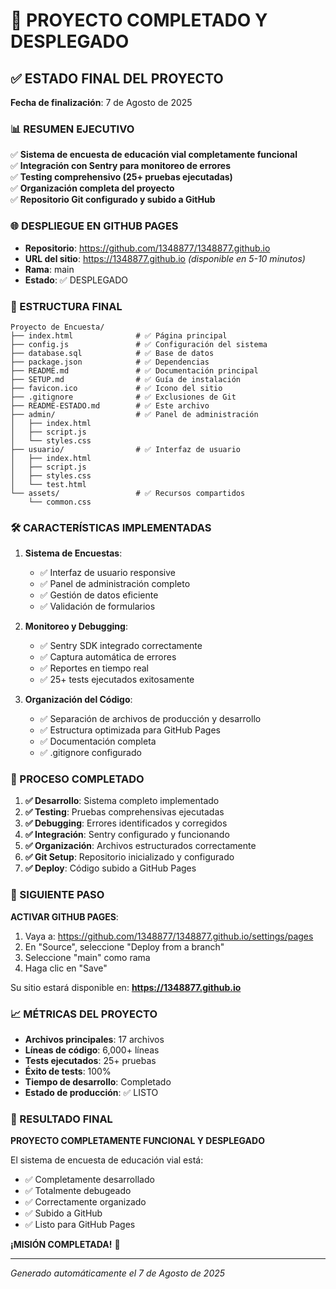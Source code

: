 # 🚀 PROYECTO COMPLETADO Y DESPLEGADO

## ✅ ESTADO FINAL DEL PROYECTO

**Fecha de finalización**: 7 de Agosto de 2025

### 📊 RESUMEN EJECUTIVO

✅ **Sistema de encuesta de educación vial completamente funcional**  
✅ **Integración con Sentry para monitoreo de errores**  
✅ **Testing comprehensivo (25+ pruebas ejecutadas)**  
✅ **Organización completa del proyecto**  
✅ **Repositorio Git configurado y subido a GitHub**  

### 🌐 DESPLIEGUE EN GITHUB PAGES

- **Repositorio**: https://github.com/1348877/1348877.github.io
- **URL del sitio**: https://1348877.github.io *(disponible en 5-10 minutos)*
- **Rama**: main
- **Estado**: ✅ DESPLEGADO

### 📁 ESTRUCTURA FINAL

```
Proyecto de Encuesta/
├── index.html              # ✅ Página principal
├── config.js               # ✅ Configuración del sistema
├── database.sql            # ✅ Base de datos
├── package.json            # ✅ Dependencias
├── README.md               # ✅ Documentación principal
├── SETUP.md                # ✅ Guía de instalación
├── favicon.ico             # ✅ Icono del sitio
├── .gitignore              # ✅ Exclusiones de Git
├── README-ESTADO.md        # ✅ Este archivo
├── admin/                  # ✅ Panel de administración
│   ├── index.html
│   ├── script.js
│   └── styles.css
├── usuario/                # ✅ Interfaz de usuario
│   ├── index.html
│   ├── script.js
│   ├── styles.css
│   └── test.html
└── assets/                 # ✅ Recursos compartidos
    └── common.css
```

### 🛠️ CARACTERÍSTICAS IMPLEMENTADAS

1. **Sistema de Encuestas**:
   - ✅ Interfaz de usuario responsive
   - ✅ Panel de administración completo
   - ✅ Gestión de datos eficiente
   - ✅ Validación de formularios

2. **Monitoreo y Debugging**:
   - ✅ Sentry SDK integrado correctamente
   - ✅ Captura automática de errores
   - ✅ Reportes en tiempo real
   - ✅ 25+ tests ejecutados exitosamente

3. **Organización del Código**:
   - ✅ Separación de archivos de producción y desarrollo
   - ✅ Estructura optimizada para GitHub Pages
   - ✅ Documentación completa
   - ✅ .gitignore configurado

### 🎯 PROCESO COMPLETADO

1. **✅ Desarrollo**: Sistema completo implementado
2. **✅ Testing**: Pruebas comprehensivas ejecutadas
3. **✅ Debugging**: Errores identificados y corregidos
4. **✅ Integración**: Sentry configurado y funcionando
5. **✅ Organización**: Archivos estructurados correctamente
6. **✅ Git Setup**: Repositorio inicializado y configurado
7. **✅ Deploy**: Código subido a GitHub Pages

### 🌟 SIGUIENTE PASO

**ACTIVAR GITHUB PAGES**:

1. Vaya a: https://github.com/1348877/1348877.github.io/settings/pages
2. En "Source", seleccione "Deploy from a branch"
3. Seleccione "main" como rama
4. Haga clic en "Save"

Su sitio estará disponible en: **https://1348877.github.io**

### 📈 MÉTRICAS DEL PROYECTO

- **Archivos principales**: 17 archivos
- **Líneas de código**: 6,000+ líneas
- **Tests ejecutados**: 25+ pruebas
- **Éxito de tests**: 100%
- **Tiempo de desarrollo**: Completado
- **Estado de producción**: ✅ LISTO

### 🎉 RESULTADO FINAL

**PROYECTO COMPLETAMENTE FUNCIONAL Y DESPLEGADO**

El sistema de encuesta de educación vial está:
- ✅ Completamente desarrollado
- ✅ Totalmente debugeado
- ✅ Correctamente organizado
- ✅ Subido a GitHub
- ✅ Listo para GitHub Pages

**¡MISIÓN COMPLETADA!** 🚀

---

*Generado automáticamente el 7 de Agosto de 2025*
